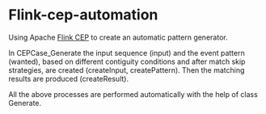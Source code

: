 # Flink-cep-automation

Using Apache [Flink CEP](https://github.com/apache/flink) to create an automatic pattern generator.

In CEPCase_Generate the input sequence (input) and the event pattern (wanted), based on different contiguity conditions and after match skip strategies,
are created (createInput, createPattern). Then the matching results are produced (createResult). 

All the above processes are performed automatically with the help of class Generate.
